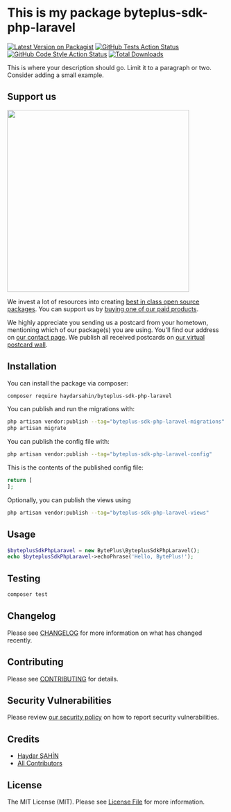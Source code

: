 # This is my package byteplus-sdk-php-laravel

[![Latest Version on Packagist](https://img.shields.io/packagist/v/haydarsahin/byteplus-sdk-php-laravel.svg?style=flat-square)](https://packagist.org/packages/haydarsahin/byteplus-sdk-php-laravel)
[![GitHub Tests Action Status](https://img.shields.io/github/actions/workflow/status/haydarsahin/byteplus-sdk-php-laravel/run-tests.yml?branch=main&label=tests&style=flat-square)](https://github.com/haydarsahin/byteplus-sdk-php-laravel/actions?query=workflow%3Arun-tests+branch%3Amain)
[![GitHub Code Style Action Status](https://img.shields.io/github/actions/workflow/status/haydarsahin/byteplus-sdk-php-laravel/fix-php-code-style-issues.yml?branch=main&label=code%20style&style=flat-square)](https://github.com/haydarsahin/byteplus-sdk-php-laravel/actions?query=workflow%3A"Fix+PHP+code+style+issues"+branch%3Amain)
[![Total Downloads](https://img.shields.io/packagist/dt/haydarsahin/byteplus-sdk-php-laravel.svg?style=flat-square)](https://packagist.org/packages/haydarsahin/byteplus-sdk-php-laravel)

This is where your description should go. Limit it to a paragraph or two. Consider adding a small example.

## Support us

[<img src="https://github-ads.s3.eu-central-1.amazonaws.com/byteplus-sdk-php-laravel.jpg?t=1" width="419px" />](https://spatie.be/github-ad-click/byteplus-sdk-php-laravel)

We invest a lot of resources into creating [best in class open source packages](https://spatie.be/open-source). You can support us by [buying one of our paid products](https://spatie.be/open-source/support-us).

We highly appreciate you sending us a postcard from your hometown, mentioning which of our package(s) you are using. You'll find our address on [our contact page](https://spatie.be/about-us). We publish all received postcards on [our virtual postcard wall](https://spatie.be/open-source/postcards).

## Installation

You can install the package via composer:

```bash
composer require haydarsahin/byteplus-sdk-php-laravel
```

You can publish and run the migrations with:

```bash
php artisan vendor:publish --tag="byteplus-sdk-php-laravel-migrations"
php artisan migrate
```

You can publish the config file with:

```bash
php artisan vendor:publish --tag="byteplus-sdk-php-laravel-config"
```

This is the contents of the published config file:

```php
return [
];
```

Optionally, you can publish the views using

```bash
php artisan vendor:publish --tag="byteplus-sdk-php-laravel-views"
```

## Usage

```php
$byteplusSdkPhpLaravel = new BytePlus\ByteplusSdkPhpLaravel();
echo $byteplusSdkPhpLaravel->echoPhrase('Hello, BytePlus!');
```

## Testing

```bash
composer test
```

## Changelog

Please see [CHANGELOG](CHANGELOG.md) for more information on what has changed recently.

## Contributing

Please see [CONTRIBUTING](CONTRIBUTING.md) for details.

## Security Vulnerabilities

Please review [our security policy](../../security/policy) on how to report security vulnerabilities.

## Credits

- [Haydar ŞAHİN](https://github.com/haydarsahin)
- [All Contributors](../../contributors)

## License

The MIT License (MIT). Please see [License File](LICENSE.md) for more information.
